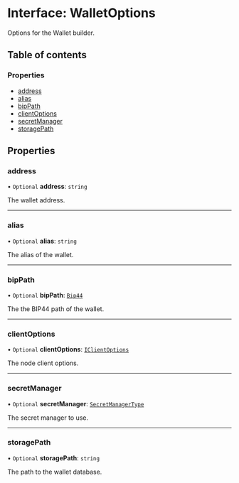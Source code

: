 # Interface: WalletOptions

Options for the Wallet builder.

## Table of contents

### Properties

- [address](WalletOptions.md#address)
- [alias](WalletOptions.md#alias)
- [bipPath](WalletOptions.md#bippath)
- [clientOptions](WalletOptions.md#clientoptions)
- [secretManager](WalletOptions.md#secretmanager)
- [storagePath](WalletOptions.md#storagepath)

## Properties

### address

• `Optional` **address**: `string`

The wallet address.

___

### alias

• `Optional` **alias**: `string`

The alias of the wallet.

___

### bipPath

• `Optional` **bipPath**: [`Bip44`](Bip44.md)

The the BIP44 path of the wallet.

___

### clientOptions

• `Optional` **clientOptions**: [`IClientOptions`](IClientOptions.md)

The node client options.

___

### secretManager

• `Optional` **secretManager**: [`SecretManagerType`](../api_ref.md#secretmanagertype)

The secret manager to use.

___

### storagePath

• `Optional` **storagePath**: `string`

The path to the wallet database.
